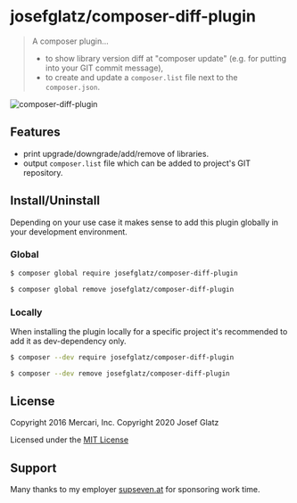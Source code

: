 # josefglatz/composer-diff-plugin

> A composer plugin...
> * to show library version diff at "composer update" (e.g. for putting
>   into your GIT commit message),
> * to create and update a `composer.list` file next to the
>   `composer.json`.


![composer-diff-plugin](https://cloud.githubusercontent.com/assets/835251/11893915/46c9bb40-a5b7-11e5-8340-db3917d04221.png)

## Features

* print upgrade/downgrade/add/remove of libraries.
* output `composer.list` file which can be added to project's GIT
  repository.


## Install/Uninstall

Depending on your use case it makes sense to add this plugin globally in
your development environment.

### Global

```bash
$ composer global require josefglatz/composer-diff-plugin
```

```bash
$ composer global remove josefglatz/composer-diff-plugin
```

### Locally

When installing the plugin locally for a specific project it's
recommended to add it as dev-dependency only.

```bash
$ composer --dev require josefglatz/composer-diff-plugin
```

```bash
$ composer --dev remove josefglatz/composer-diff-plugin
```

## License

Copyright 2016 Mercari, Inc.
Copyright 2020 Josef Glatz

Licensed under the [MIT License](LICENSE)

## Support

Many thanks to my employer [supseven.at](https://www.supseven.at/) for
sponsoring work time.
